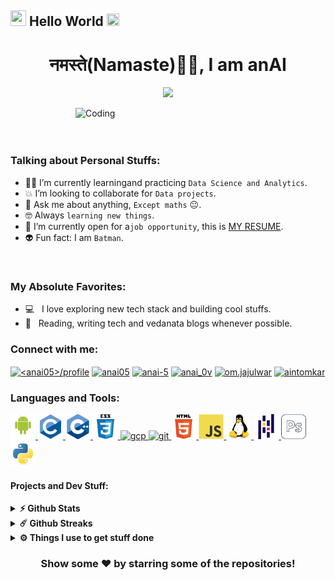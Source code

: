 <h2><img src="https://imgur.com/CTPzCrS.gif" height=25px width=25px> Hello World <img src="https://imgur.com/TFzFv3D.gif" height=20px width=20px></h2>

<h1 align="center">नमस्ते(Namaste)🙏🏻, I am anAI</h1>

<p align="center">
	<a href="https://github.com/AnAi05">
		<img src="https://readme-typing-svg.herokuapp.com?lines=Data+Analyst;Open+Source+Fellow;Freelancer;%20Data%20Science|%20AI%20Enthusiast;&center=true&width=380&height=45">
	</a>
</p>

<img align="right" alt="Coding" width="400" src="https://yalantis.com/uploads/ckeditor/pictures/2916/dribble_perfect.gif">
<br><br><br>

### Talking about Personal Stuffs:
- :student: I’m currently learningand practicing `Data Science and Analytics`.
- :collision: I’m looking to collaborate for `Data projects`.
- :speech_balloon: Ask me about anything, `Except maths` :neutral_face:.
- :nerd_face: Always `learning new things`.
- :briefcase: I’m currently open for a`job opportunity`, this is [MY RESUME](https://drive.google.com/file/d/12a9t1l3xEBPdDTXqHcxS5jrc4jtB6SNT/view?usp=sharing).
- :alien: Fun fact: I am `Batman`.
<br>

### My Absolute Favorites:

- 💻 &nbsp; I love exploring new tech stack and building cool stuffs.
- 📰 &nbsp; Reading, writing tech and vedanata blogs whenever possible.

<h3 align="left">Connect with me:</h3>
<p align="left">
<a href="https://auth.geeksforgeeks.org/user/<anai05>/profile" target="blank"><img align="center" src="https://raw.githubusercontent.com/rahuldkjain/github-profile-readme-generator/master/src/images/icons/Social/geeks-for-geeks.svg" alt="<anai05>/profile" height="30" width="40" /></a>
<a href="https://www.leetcode.com/anai05" target="blank"><img align="center" src="https://raw.githubusercontent.com/rahuldkjain/github-profile-readme-generator/master/src/images/icons/Social/leet-code.svg" alt="anai05" height="30" width="40" /></a>
<a href="https://linkedin.com/in/anai-5" target="blank"><img align="center" src="https://raw.githubusercontent.com/rahuldkjain/github-profile-readme-generator/master/src/images/icons/Social/linked-in-alt.svg" alt="anai-5" height="30" width="40" /></a>
<a href="https://x.com/fakira_ai" target="blank"><img align="center" src="https://raw.githubusercontent.com/rahuldkjain/github-profile-readme-generator/master/src/images/icons/Social/twitter.svg" alt="anai_0v" height="30" width="40" /></a>
<a href="https://fb.com/om.jajulwar" target="blank"><img align="center" src="https://raw.githubusercontent.com/rahuldkjain/github-profile-readme-generator/master/src/images/icons/Social/facebook.svg" alt="om.jajulwar" height="30" width="40" /></a>
<a href="https://www.instagram.com/fakira.ai/" target="blank"><img align="center" src="https://raw.githubusercontent.com/rahuldkjain/github-profile-readme-generator/master/src/images/icons/Social/instagram.svg" alt="aintomkar" height="30" width="40" /></a>
</p>

<h3 align="left">Languages and Tools:</h3>
<p align="left"> <a href="https://developer.android.com" target="_blank" rel="noreferrer"> <img src="https://raw.githubusercontent.com/devicons/devicon/master/icons/android/android-original-wordmark.svg" alt="android" width="40" height="40"/> </a> <a href="https://www.cprogramming.com/" target="_blank" rel="noreferrer"> <img src="https://raw.githubusercontent.com/devicons/devicon/master/icons/c/c-original.svg" alt="c" width="40" height="40"/> </a> <a href="https://www.w3schools.com/cpp/" target="_blank" rel="noreferrer"> <img src="https://raw.githubusercontent.com/devicons/devicon/master/icons/cplusplus/cplusplus-original.svg" alt="cplusplus" width="40" height="40"/> </a> <a href="https://www.w3schools.com/css/" target="_blank" rel="noreferrer"> <img src="https://raw.githubusercontent.com/devicons/devicon/master/icons/css3/css3-original-wordmark.svg" alt="css3" width="40" height="40"/> </a> <a href="https://cloud.google.com" target="_blank" rel="noreferrer"> <img src="https://www.vectorlogo.zone/logos/google_cloud/google_cloud-icon.svg" alt="gcp" width="40" height="40"/> </a> <a href="https://git-scm.com/" target="_blank" rel="noreferrer"> <img src="https://www.vectorlogo.zone/logos/git-scm/git-scm-icon.svg" alt="git" width="40" height="40"/> </a> <a href="https://www.w3.org/html/" target="_blank" rel="noreferrer"> <img src="https://raw.githubusercontent.com/devicons/devicon/master/icons/html5/html5-original-wordmark.svg" alt="html5" width="40" height="40"/> </a>  <a href="https://developer.mozilla.org/en-US/docs/Web/JavaScript" target="_blank" rel="noreferrer"> <img src="https://raw.githubusercontent.com/devicons/devicon/master/icons/javascript/javascript-original.svg" alt="javascript" width="40" height="40"/> </a> <a href="https://www.linux.org/" target="_blank" rel="noreferrer"> <img src="https://raw.githubusercontent.com/devicons/devicon/master/icons/linux/linux-original.svg" alt="linux" width="40" height="40"/> </a> <a href="https://pandas.pydata.org/" target="_blank" rel="noreferrer"> <img src="https://raw.githubusercontent.com/devicons/devicon/2ae2a900d2f041da66e950e4d48052658d850630/icons/pandas/pandas-original.svg" alt="pandas" width="40" height="40"/> </a> <a href="https://www.photoshop.com/en" target="_blank" rel="noreferrer"> <img src="https://raw.githubusercontent.com/devicons/devicon/master/icons/photoshop/photoshop-line.svg" alt="photoshop" width="40" height="40"/> </a> <a href="https://www.python.org" target="_blank" rel="noreferrer"> <img src="https://raw.githubusercontent.com/devicons/devicon/master/icons/python/python-original.svg" alt="python" width="40" height="40"/> </a> </p>

#### Projects and Dev Stuff:

<details>	
  <summary><b>⚡ Github Stats</b></summary>

  <br />
  <img height="180em" src="https://github-readme-stats.vercel.app/api?username=AnAi05&show_icons=true&theme=radical&count_private=true&include_all_commits=true"/>
  &nbsp;
  <img height="180em" src="https://github-readme-stats.vercel.app/api/top-langs/?username=AnAi05&show_icons=true&theme=radical&layout=compact"/>
</details>

<details>	
  <summary><b>☄️ Github Streaks</b></summary>

  <br />
  <img height="180em" src="https://github-readme-streak-stats.herokuapp.com/?user=AnAi05&theme=radical" />
</details>
<details>	
  <br />
  <summary><b>⚙️ Things I use to get stuff done</b></summary>
  	<ul>
  	    <li><b>OS:</b> macOS Ventura 14.5</li>
	    <li><b>Laptop: </b> MacBook M1 Air</li>
  	    <li><b>Browser: </b> Opera GX</li>
	    <li><b>Terminal: </b> ZSH: Oh My Zsh (PowerLevel10k)</li>
	    <li><b>Code Editor:</b> VSCode - The best editor out there.</li>
	    <li><b>To Stay Updated:</b> Dev.to, Medium, Linkedin and Twitter.</li>
	    <br />
		</ul>	
</details>

<div align="center">

### Show some ❤️ by starring some of the repositories!

</div>

